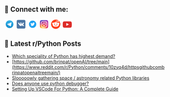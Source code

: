 ## 🔎 Connect with me:
[<img src="https://github.com/bullbesh/bullbesh/blob/main/images/Telegram.png" width="32" height="32" />](https://t.me/bullbesh)
[<img src="https://github.com/bullbesh/bullbesh/blob/main/images/VK.png" width="32" height="32" />](https://vk.com/bullbesh)
[<img src="https://github.com/bullbesh/bullbesh/blob/main/images/Twitter.png" width="32" height="32" />](https://twitter.com/bullbesh1)
[<img src="https://github.com/bullbesh/bullbesh/blob/main/images/Instagram.png" width="32" height="32" />](https://www.instagram.com/bullbesh)
[<img src="https://github.com/bullbesh/bullbesh/blob/main/images/Reddit.png" width="32" height="32" />](https://www.reddit.com/user/bullbesh)
[<img src="https://github.com/bullbesh/bullbesh/blob/main/images/YouTube.png" width="32" height="32" />](https://www.youtube.com/channel/UCtfjRs6uzgq5mfm8S06WTcg)

## 📕 Latest r/Python Posts
<!-- BLOG-POST-LIST:START -->
- [Which speciality of Python has highest demand?](https://www.reddit.com/r/Python/comments/10zz8ng/which_speciality_of_python_has_highest_demand/)
- [https://github.com/brinpat/openAI/tree/main](https://www.reddit.com/r/Python/comments/10zyq4d/httpsgithubcombrinpatopenaitreemain/)
- [Slooooowly gathering space / astronomy related Python libraries](https://www.reddit.com/r/Python/comments/10zy5w4/slooooowly_gathering_space_astronomy_related/)
- [Does anyone use python debugger?](https://www.reddit.com/r/Python/comments/10zuyqf/does_anyone_use_python_debugger/)
- [Setting Up VSCode For Python: A Complete Guide](https://www.reddit.com/r/Python/comments/10ztfh7/setting_up_vscode_for_python_a_complete_guide/)
<!-- BLOG-POST-LIST:END -->
